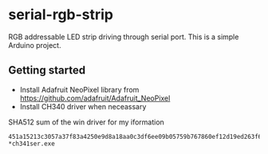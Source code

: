 serial-rgb-strip
================

RGB addressable LED strip driving through serial port. This is a simple Arduino project.


Getting started
---------------

  - Install Adafruit NeoPixel library from https://github.com/adafruit/Adafruit_NeoPixel
  - Install CH340 driver when neceassary
  
SHA512 sum of the win driver for my iformation  

````
451a15213c3057a37f83a4250e9d8a18aa0c3df6ee09b05759b767860ef12d19ed263f6a23c7fc6249cb64b8b140766fb3258f24c01faaeca87069f21a52b4b4 *ch341ser.exe
````